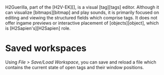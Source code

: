 H2Guerilla, part of the [H2V-EK][], is a visual [tag][tags] editor. Although it can visualize [bitmaps][bitmap] and play sounds, it is primarily focused on editing and viewing the structured fields which comprise tags. It does not offer ingame previews or interactive placement of [objects][object], which is [H2Sapien's][H2Sapien] role.

# Saved workspaces
Using _File > Save/Load Workspace_, you can save and reload a file which contains the current state of open tags and their window positions.
